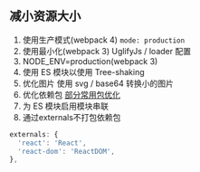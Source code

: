 ## 减小资源大小

1. 使用生产模式(webpack 4)
  `mode: production`
2. 使用最小化(webpack 3)
  UglifyJs / loader 配置
3. NODE_ENV=production(webpack 3)
4. 使用 ES 模块以使用 Tree-shaking
5. 优化图片
  使用 svg / base64 转换小的图片
6. 优化依赖包
  [部分常用包优化](https://github.com/GoogleChromeLabs/webpack-libs-optimizations)
7. 为 ES 模块启用模块串联
8. 通过externals不打包依赖包
  ```javascript
  externals: {
    'react': 'React',
    'react-dom': 'ReactDOM',
  },
  ```